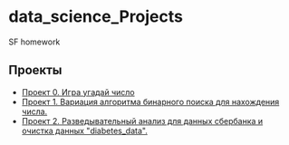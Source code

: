 # data_science_Projects
SF homework
## Проекты
* [Проект 0. Игра угадай число](https://github.com/BloodFlame13/sf_data_science/tree/main/Project_0)
* [Проект 1. Вариация алгоритма бинарного поиска для нахождения числа.](https://github.com/BloodFlame13/sf_data_science/tree/main/Task%208.1.%20Module%208%20(HW-01))
* [Проект 2. Разведывательный анализ для данных сбербанка и очистка данных "diabetes_data".]()